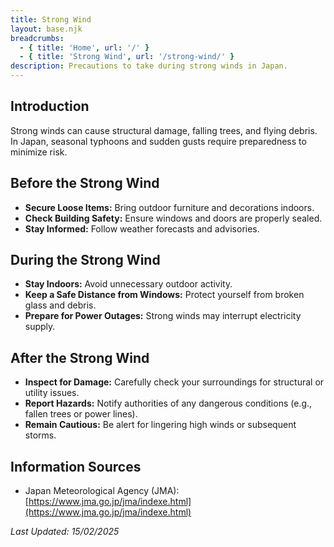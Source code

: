 ```yaml
---
title: Strong Wind
layout: base.njk
breadcrumbs:
  - { title: 'Home', url: '/' }
  - { title: 'Strong Wind', url: '/strong-wind/' }
description: Precautions to take during strong winds in Japan.
---
```


## Introduction

Strong winds can cause structural damage, falling trees, and flying debris. In Japan, seasonal typhoons and sudden gusts require preparedness to minimize risk.

## Before the Strong Wind

- **Secure Loose Items:** Bring outdoor furniture and decorations indoors.
- **Check Building Safety:** Ensure windows and doors are properly sealed.
- **Stay Informed:** Follow weather forecasts and advisories.

## During the Strong Wind

- **Stay Indoors:** Avoid unnecessary outdoor activity.
- **Keep a Safe Distance from Windows:** Protect yourself from broken glass and debris.
- **Prepare for Power Outages:** Strong winds may interrupt electricity supply.

## After the Strong Wind

- **Inspect for Damage:** Carefully check your surroundings for structural or utility issues.
- **Report Hazards:** Notify authorities of any dangerous conditions (e.g., fallen trees or power lines).
- **Remain Cautious:** Be alert for lingering high winds or subsequent storms.

## Information Sources

- Japan Meteorological Agency (JMA): [https://www.jma.go.jp/jma/indexe.html](https://www.jma.go.jp/jma/indexe.html)

_Last Updated: 15/02/2025_
